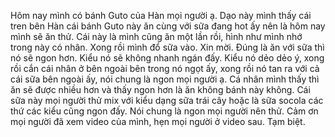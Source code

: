 Hôm nay mình có bánh Guto của Hàn mọi người ạ. Dạo này mình thấy cái tren bên Hàn cái bánh Guto này ăn cùng với sữa đang hot ấy nên là hôm nay mình sẽ ăn thử. Cái này là mình cũng ăn một lần rồi, hình như mình nhớ trong này có nhân. Xong rồi mình đổ sữa vào. Xin mời. Đúng là ăn với sữa thì nó sẽ ngon hơn. Kiểu nó sẽ không nhanh ngán đấy. Kiểu nó dẻo dẻo ý, xong rồi cắn cái nhân ở bên ngoài bên trong nó ngọt ấy, xong rồi nó tan ra với cả cái sữa bên ngoài ấy, nói chung là ngon mọi người ạ. Cá nhân mình thấy thì ăn sẽ được nhiều hơn và thấy ngon hơn là ăn không bánh này không. Cái sữa này mọi người thử mix với kiểu dạng sữa trái cây hoặc là sữa socola các thứ các kiểu cũng ngon đấy. Nói chung là ngon mọi người nên thử. Cảm ơn mọi người đã xem video của mình, hẹn mọi người ở video sau. Tạm biệt.
